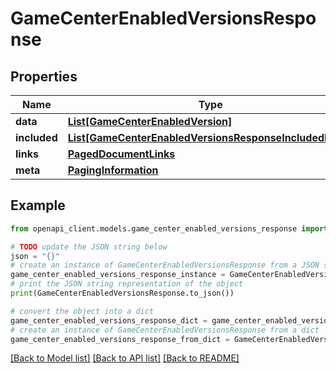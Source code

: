 # GameCenterEnabledVersionsResponse


## Properties

Name | Type | Description | Notes
------------ | ------------- | ------------- | -------------
**data** | [**List[GameCenterEnabledVersion]**](GameCenterEnabledVersion.md) |  | 
**included** | [**List[GameCenterEnabledVersionsResponseIncludedInner]**](GameCenterEnabledVersionsResponseIncludedInner.md) |  | [optional] 
**links** | [**PagedDocumentLinks**](PagedDocumentLinks.md) |  | 
**meta** | [**PagingInformation**](PagingInformation.md) |  | [optional] 

## Example

```python
from openapi_client.models.game_center_enabled_versions_response import GameCenterEnabledVersionsResponse

# TODO update the JSON string below
json = "{}"
# create an instance of GameCenterEnabledVersionsResponse from a JSON string
game_center_enabled_versions_response_instance = GameCenterEnabledVersionsResponse.from_json(json)
# print the JSON string representation of the object
print(GameCenterEnabledVersionsResponse.to_json())

# convert the object into a dict
game_center_enabled_versions_response_dict = game_center_enabled_versions_response_instance.to_dict()
# create an instance of GameCenterEnabledVersionsResponse from a dict
game_center_enabled_versions_response_from_dict = GameCenterEnabledVersionsResponse.from_dict(game_center_enabled_versions_response_dict)
```
[[Back to Model list]](../README.md#documentation-for-models) [[Back to API list]](../README.md#documentation-for-api-endpoints) [[Back to README]](../README.md)


